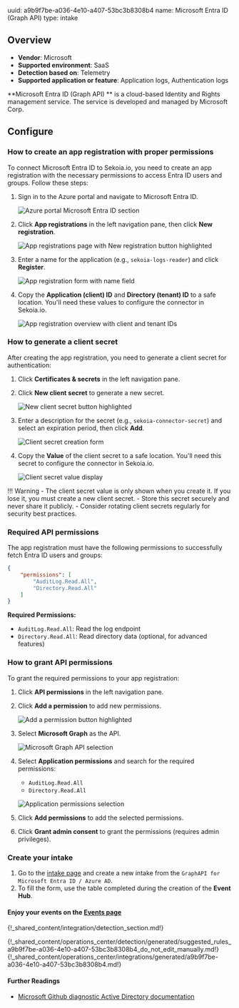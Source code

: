 uuid: a9b9f7be-a036-4e10-a407-53bc3b8308b4
name: Microsoft Entra ID (Graph API)
type: intake

## Overview
- **Vendor**: Microsoft
- **Supported environment**: SaaS
- **Detection based on**: Telemetry
- **Supported application or feature**: Application logs, Authentication logs

**Microsoft Entra ID (Graph API) ** is a cloud-based Identity and Rights management service. The service is developed and managed by Microsoft Corp.

## Configure

### How to create an app registration with proper permissions

To connect Microsoft Entra ID to Sekoia.io, you need to create an app registration with the necessary permissions to access Entra ID users and groups. Follow these steps:

1. Sign in to the Azure portal and navigate to Microsoft Entra ID.

    ![Azure portal Microsoft Entra ID section](/assets/integration/cloud_and_saas/entra_id/entra_id_application_1.png)

2. Click **App registrations** in the left navigation pane, then click **New registration**.

    ![App registrations page with New registration button highlighted](/assets/integration/cloud_and_saas/entra_id/entra_id_application_2.png)

3. Enter a name for the application (e.g., `sekoia-logs-reader`) and click **Register**.

    ![App registration form with name field](/assets/integration/cloud_and_saas/entra_id/entra_id_application_3.png)

4. Copy the **Application (client) ID** and **Directory (tenant) ID** to a safe location. You'll need these values to configure the connector in Sekoia.io.

    ![App registration overview with client and tenant IDs](/assets/integration/cloud_and_saas/entra_id/entra_id_application_4.png)

### How to generate a client secret

After creating the app registration, you need to generate a client secret for authentication:

1. Click **Certificates & secrets** in the left navigation pane.

2. Click **New client secret** to generate a new secret.

    ![New client secret button highlighted](/assets/integration/cloud_and_saas/entra_id/entra_id_application_5.png)

3. Enter a description for the secret (e.g., `sekoia-connector-secret`) and select an expiration period, then click **Add**.

    ![Client secret creation form](/assets/integration/cloud_and_saas/entra_id/entra_id_application_6.png)

4. Copy the **Value** of the client secret to a safe location. You'll need this secret to configure the connector in Sekoia.io.

    ![Client secret value display](/assets/integration/cloud_and_saas/entra_id/entra_id_application_7.png)

!!! Warning
    - The client secret value is only shown when you create it. If you lose it, you must create a new client secret.
    - Store this secret securely and never share it publicly.
    - Consider rotating client secrets regularly for security best practices.

### Required API permissions

The app registration must have the following permissions to successfully fetch Entra ID users and groups:

```json
{
    "permissions": [
        "AuditLog.Read.All",
        "Directory.Read.All"
    ]
}
```

**Required Permissions:**
- `AuditLog.Read.All`: Read the log endpoint
- `Directory.Read.All`: Read directory data (optional, for advanced features)

### How to grant API permissions

To grant the required permissions to your app registration:

1. Click **API permissions** in the left navigation pane.

2. Click **Add a permission** to add new permissions.

    ![Add a permission button highlighted](/assets/integration/cloud_and_saas/entra_id/entra_id_application_8.png)

3. Select **Microsoft Graph** as the API.

    ![Microsoft Graph API selection](/assets/integration/cloud_and_saas/entra_id/entra_id_application_9.png)

4. Select **Application permissions** and search for the required permissions:
   - `AuditLog.Read.All`
   - `Directory.Read.All`

    ![Application permissions selection](/assets/integration/cloud_and_saas/entra_id/entra_id_application_10.png)

5. Click **Add permissions** to add the selected permissions.

6. Click **Grant admin consent** to grant the permissions (requires admin privileges).

### Create your intake

1. Go to the [intake page](https://app.sekoia.io/operations/intakes) and create a new intake from the `GraphAPI for Microsoft Entra ID / Azure AD`.
2. To fill the form, use the table completed during the creation of the **Event Hub**.


#### Enjoy your events on the [Events page](https://app.sekoia.io/operations/events)

{!_shared_content/integration/detection_section.md!}

{!_shared_content/operations_center/detection/generated/suggested_rules_a9b9f7be-a036-4e10-a407-53bc3b8308b4_do_not_edit_manually.md!}
{!_shared_content/operations_center/integrations/generated/a9b9f7be-a036-4e10-a407-53bc3b8308b4.md!}

#### Further Readings

- [Microsoft Github diagnostic Active Directory documentation](https://github.com/MicrosoftDocs/SupportArticles-docs/blob/main/support/windows-server/active-directory/configure-ad-and-lds-event-logging.md)
